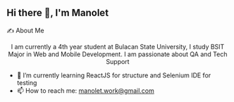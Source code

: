 ## Hi there 👋, I'm Manolet

✍ About Me

<p style="text-align: center;"> I am currently a 4th year student at Bulacan State University, I study BSIT Major in Web and Mobile Development. I am passionate about QA and Tech Support </p>

- 🌱 I’m currently learning ReactJS for structure and Selenium IDE for testing
- 📫 How to reach me: manolet.work@gmail.com
<!--
**mansan001/mansan001** is a ✨ _special_ ✨ repository because its `README.md` (this file) appears on your GitHub profile.

Here are some ideas to get you started:

- 🔭 I’m currently working on ...
- 🌱 I’m currently learning ...
- 👯 I’m looking to collaborate on ...
- 🤔 I’m looking for help with ...
- 💬 Ask me about ...
- 😄 Pronouns: ...
- ⚡ Fun fact: ...
-->
